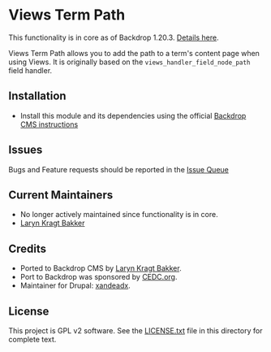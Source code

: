 # Views Term Path

This functionality is in core as of Backdrop 1.20.3. [Details here](https://github.com/backdrop/backdrop-issues/issues/5338).

Views Term Path allows you to add the path to a term's content page when using
Views. It is originally based on the `views_handler_field_node_path` field 
handler.

## Installation

 - Install this module and its dependencies using the official 
  [Backdrop CMS instructions](https://backdropcms.org/guide/modules)

## Issues

Bugs and Feature requests should be reported in the 
[Issue Queue](https://github.com/backdrop-contrib/views_term_path/issues)

## Current Maintainers

 - No longer actively maintained since functionality is in core.
 - [Laryn Kragt Bakker](https://github.com/laryn)

## Credits

- Ported to Backdrop CMS by [Laryn Kragt Bakker](https://github.com/laryn).
- Port to Backdrop was sponsored by [CEDC.org](https://cedc.org).
- Maintainer for Drupal: [xandeadx](https://www.drupal.org/u/xandeadx).

## License

This project is GPL v2 software. See the [LICENSE.txt](https://github.com/backdrop-contrib/views_term_path/blob/1.x-1.x/LICENSE.txt) 
file in this directory for complete text.
